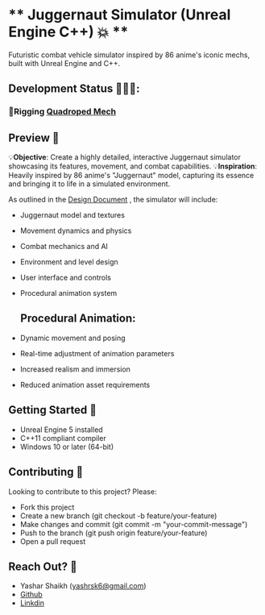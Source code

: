 # ** Juggernaut Simulator (Unreal Engine C++) 💥 **
Futuristic combat vehicle simulator inspired by 86 anime's iconic mechs, built with Unreal Engine and C++.

## Development Status 👨🏽‍🔧: 
 ### 🔧Rigging [Quadroped Mech](https://sketchfab.com/3d-models/mech-walker-drone-77f4d8430a1d4d0c807fe631011fc4d5)

**Preview 👀**
----------
💡**Objective**: Create a highly detailed, interactive Juggernaut simulator showcasing its features, movement, and combat capabilities.
💡**Inspiration**: Heavily inspired by 86 anime's "Juggernaut" model, capturing its essence and bringing it to life in a simulated environment.

As outlined in the [Design Document](https://docs.google.com/document/d/1Ig1sRVejU6OH4RAG5PHnF87CbmguuC3bCiWjWVy3m3Q/edit?usp=sharing) , the simulator will include:
* Juggernaut model and textures
* Movement dynamics and physics
* Combat mechanics and AI
* Environment and level design
* User interface and controls
* Procedural animation system

  **Procedural Animation**:
  ----------
* Dynamic movement and posing
* Real-time adjustment of animation parameters
* Increased realism and immersion
* Reduced animation asset requirements

**Getting Started 📃**
--------------
* Unreal Engine 5 installed
* C++11 compliant compiler
* Windows 10 or later (64-bit)

**Contributing 💪**
--------------
Looking to contribute to this project? Please:
* Fork this project
* Create a new branch (git checkout -b feature/your-feature)
* Make changes and commit (git commit -m "your-commit-message")
* Push to the branch (git push origin feature/your-feature)
* Open a pull request

**Reach Out? 💬**
----------

* Yashar Shaikh (yashrsk6@gmail.com)
* [Github](https://github.com/YasharShaikh)
* [Linkdin](https://www.linkedin.com/in/yashar-shaikh/)

